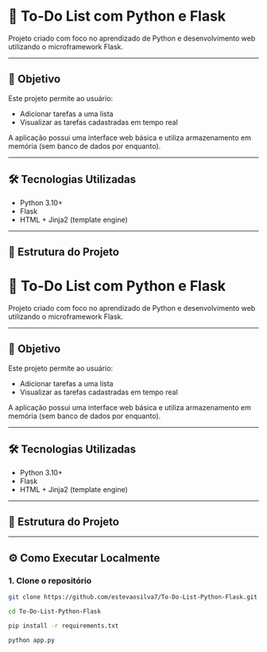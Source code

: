 # 📝 To-Do List com Python e Flask

Projeto criado com foco no aprendizado de Python e desenvolvimento web utilizando o microframework Flask.

---

## 🚀 Objetivo

Este projeto permite ao usuário:

- Adicionar tarefas a uma lista
- Visualizar as tarefas cadastradas em tempo real

A aplicação possui uma interface web básica e utiliza armazenamento em memória (sem banco de dados por enquanto).

---

## 🛠️ Tecnologias Utilizadas

- Python 3.10+
- Flask
- HTML + Jinja2 (template engine)

---

## 📁 Estrutura do Projeto

# 📝 To-Do List com Python e Flask

Projeto criado com foco no aprendizado de Python e desenvolvimento web utilizando o microframework Flask.

---

## 🚀 Objetivo

Este projeto permite ao usuário:

- Adicionar tarefas a uma lista
- Visualizar as tarefas cadastradas em tempo real

A aplicação possui uma interface web básica e utiliza armazenamento em memória (sem banco de dados por enquanto).

---

## 🛠️ Tecnologias Utilizadas

- Python 3.10+
- Flask
- HTML + Jinja2 (template engine)

---

## 📁 Estrutura do Projeto


---

## ⚙️ Como Executar Localmente

### 1. Clone o repositório

```bash
git clone https://github.com/estevaosilva7/To-Do-List-Python-Flask.git

cd To-Do-List-Python-Flask

pip install -r requirements.txt

python app.py
